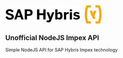<img src="images/logo.svg" width="300">

## Unofficial NodeJS Impex API
Simple NodeJS API for SAP Hybris Impex technology

